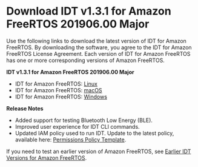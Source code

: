 # Download IDT v1\.3\.1 for Amazon FreeRTOS 201906\.00 Major<a name="dev-test-versions-afr"></a>

Use the following links to download the latest version of IDT for Amazon FreeRTOS\. By downloading the software, you agree to the IDT for Amazon FreeRTOS License Agreement\. Each version of IDT for Amazon FreeRTOS has one or more corresponding versions of Amazon FreeRTOS\.

**IDT v1\.3\.1 for Amazon FreeRTOS 201906\.00 Major**
+ IDT for Amazon FreeRTOS: [Linux](https://d232ctwt5kahio.cloudfront.net/afr/devicetester_afreertos_linux_1.3.1.zip)
+ IDT for Amazon FreeRTOS: [macOS](https://d232ctwt5kahio.cloudfront.net/afr/devicetester_afreertos_mac_1.3.1.zip)
+ IDT for Amazon FreeRTOS: [Windows]( https://d232ctwt5kahio.cloudfront.net/afr/devicetester_afreertos_win_1.3.1.zip)

**Release Notes**
+ Added support for testing Bluetooth Low Energy \(BLE\)\.
+ Improved user experience for IDT CLI commands\.
+ Updated IAM policy used to run IDT\. Update to the latest policy, available here: [Permissions Policy Template](policy-template.md)\.

If you need to test an earlier version of Amazon FreeRTOS, see [Earlier IDT Versions for Amazon FreeRTOS](idt-prev-versions-afr.md)\.